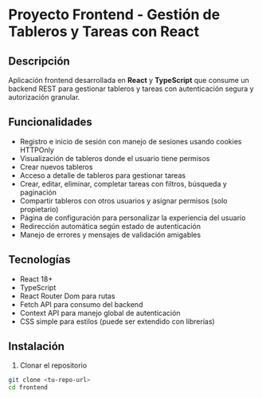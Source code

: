 # Proyecto Frontend - Gestión de Tableros y Tareas con React

## Descripción

Aplicación frontend desarrollada en **React** y **TypeScript** que consume un backend REST para gestionar tableros y tareas con autenticación segura y autorización granular.

## Funcionalidades

- Registro e inicio de sesión con manejo de sesiones usando cookies HTTPOnly
- Visualización de tableros donde el usuario tiene permisos
- Crear nuevos tableros
- Acceso a detalle de tableros para gestionar tareas
- Crear, editar, eliminar, completar tareas con filtros, búsqueda y paginación
- Compartir tableros con otros usuarios y asignar permisos (solo propietario)
- Página de configuración para personalizar la experiencia del usuario
- Redirección automática según estado de autenticación
- Manejo de errores y mensajes de validación amigables

## Tecnologías

- React 18+
- TypeScript
- React Router Dom para rutas
- Fetch API para consumo del backend
- Context API para manejo global de autenticación
- CSS simple para estilos (puede ser extendido con librerías)

## Instalación

1. Clonar el repositorio

```bash
git clone <tu-repo-url>
cd frontend
